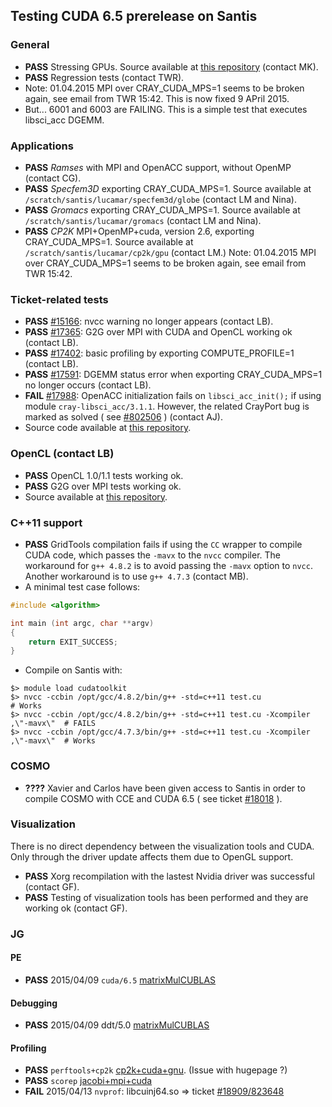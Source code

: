 ## Testing CUDA 6.5 prerelease on Santis 

### General 
* **PASS** Stressing GPUs. Source available at [this repository](https://github.com/lichinka/cuda-stress) (contact MK).
* **PASS** Regression tests (contact TWR). 
* Note: 01.04.2015 MPI over CRAY_CUDA_MPS=1 seems to be broken again, see email from TWR 15:42. This is now fixed 9 APril 2015. 
* But... 6001 and 6003 are FAILING. This is a simple test that executes libsci_acc DGEMM.

### Applications
* **PASS** _Ramses_ with MPI and OpenACC support, without OpenMP (contact CG).
* **PASS** _Specfem3D_ exporting CRAY_CUDA_MPS=1. Source available at ``/scratch/santis/lucamar/specfem3d/globe`` (contact LM and Nina).
* **PASS** _Gromacs_ exporting CRAY_CUDA_MPS=1. Source available at ``/scratch/santis/lucamar/gromacs`` (contact LM and Nina).
* **PASS** _CP2K_ MPI+OpenMP+cuda, version 2.6, exporting CRAY_CUDA_MPS=1. Source available at ``/scratch/santis/lucamar/cp2k/gpu`` (contact LM.) Note: 01.04.2015 MPI over CRAY_CUDA_MPS=1 seems to be broken again, see email from TWR 15:42.

### Ticket-related tests
* **PASS** [#15166](https://webrt.cscs.ch/Ticket/Display.html?id=15166): nvcc warning no longer appears (contact LB).
* **PASS** [#17365](https://webrt.cscs.ch/Ticket/Display.html?id=17365): G2G over MPI with CUDA and OpenCL working ok (contact LB).
* **PASS** [#17402](https://webrt.cscs.ch/Ticket/Display.html?id=17402): basic profiling by exporting COMPUTE_PROFILE=1 (contact LB).
* **PASS** [#17591](https://webrt.cscs.ch/Ticket/Display.html?id=17591): DGEMM status error when exporting CRAY_CUDA_MPS=1 no longer occurs (contact LB).
* **FAIL** [#17988](https://webrt.cscs.ch/Ticket/Display.html?id=17988): OpenACC initialization fails on ``libsci_acc_init();`` if using module ``cray-libsci_acc/3.1.1``. However, the related CrayPort bug is marked as solved ( see [#802506](https://crayport.cray.com/_layouts/cray.portal.bugs/BugDetails.aspx?BugId=821506) ) (contact AJ).
* Source code available at [this repository](https://github.com/lichinka/L2).


### OpenCL (contact LB)
* **PASS** OpenCL 1.0/1.1 tests working ok.
* **PASS** G2G over MPI tests working ok.
* Source available at [this repository](https://github.com/lichinka/opencl-training).


### C++11 support
* **PASS** GridTools compilation fails if using the ``CC`` wrapper to compile CUDA code, which passes the ``-mavx`` to the ``nvcc`` compiler. The workaround for ``g++ 4.8.2`` is to avoid passing the ``-mavx`` option to ``nvcc``. Another workaround is to use ``g++ 4.7.3`` (contact MB).
* A minimal test case follows:
```c++
#include <algorithm>

int main (int argc, char **argv)
{
    return EXIT_SUCCESS;
}
```
* Compile on Santis with:
```
$> module load cudatoolkit
$> nvcc -ccbin /opt/gcc/4.8.2/bin/g++ -std=c++11 test.cu                        # Works
$> nvcc -ccbin /opt/gcc/4.8.2/bin/g++ -std=c++11 test.cu -Xcompiler ,\"-mavx\"  # FAILS
$> nvcc -ccbin /opt/gcc/4.7.3/bin/g++ -std=c++11 test.cu -Xcompiler ,\"-mavx\"  # Works
```


### COSMO
* **????** Xavier and Carlos have been given access to Santis in order to compile COSMO with CCE and CUDA 6.5 ( see ticket [#18018](https://webrt.cscs.ch/Ticket/Display.html?id=18018) ).


### Visualization
There is no direct dependency between the visualization tools and CUDA. Only through the driver update affects them due to OpenGL support.
* **PASS** Xorg recompilation with the lastest Nvidia driver was successful (contact GF).
* **PASS** Testing of visualization tools has been performed and they are working ok (contact GF).

### JG
#### PE
* **PASS** 2015/04/09 ``cuda/6.5`` [matrixMulCUBLAS](https://bitbucket.org/jgphpc/pug/issue/27/matrixmulcublas)

#### Debugging
* **PASS** 2015/04/09 ddt/5.0 [matrixMulCUBLAS](https://bitbucket.org/jgphpc/pug/issue/27/matrixmulcublas)

#### Profiling
* **PASS** ``perftools+cp2k`` [cp2k+cuda+gnu](https://bitbucket.org/jgphpc/pug/issue/24/cp2k). (Issue with hugepage ?)
* **PASS** ``scorep`` [jacobi+mpi+cuda](https://bitbucket.org/jgphpc/pug/issue/7/jacobi-mpi-cuda)
* **FAIL** 2015/04/13 ``nvprof``: libcuinj64.so => ticket [#18909/823648](https://webrt.cscs.ch/Ticket/Display.html?id=18909)


